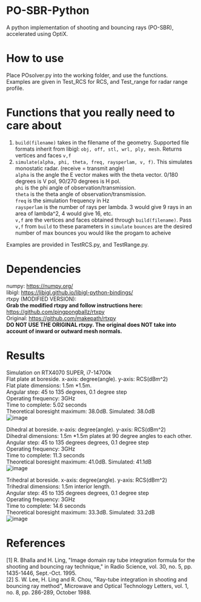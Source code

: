 # PO-SBR-Python
A python implementation of shooting and bouncing rays (PO-SBR), accelerated using OptiX. 

# How to use
Place POsolver.py into the working folder, and use the functions.   
Examples are given in Test_RCS for RCS, and Test_range for radar range profile.  

# Functions that you really need to care about
1. ```build(filename)``` takes in the filename of the geometry. Supported file formats inherit from libigl: ```obj, off, stl, wrl, ply, mesh```. Returns vertices and faces ```v,f```  
2. ```simulate(alpha, phi, theta, freq, raysperlam, v, f)```. This simulates monostatic radar. (receive = transmit angle)  
   ```alpha``` is the angle the E vector makes with the theta vector. 0/180 degrees is V pol, 90/270 degrees is H pol.  
   ```phi``` is the phi angle of observation/transmission.  
   ```theta``` is the theta angle of observation/transmission.  
   ```freq``` is the simulation frequency in Hz  
   ```raysperlam``` is the number of rays per lambda. 3 would give 9 rays in an area of lambda^2, 4 would give 16, etc.  
   ```v,f``` are the vertices and faces obtained through ```build(filename)```. Pass ```v,f``` from ```build``` to these parameters in ```simulate```
   ```bounces``` are the desired number of max bounces you would like the progam to acheive
     
Examples are provided in TestRCS.py, and TestRange.py.
  
   
# Dependencies
numpy: https://numpy.org/  
libigl: https://libigl.github.io/libigl-python-bindings/  
rtxpy (MODIFIED VERSION):   
**Grab the modified rtxpy and follow instructions here:** https://github.com/pingpongballz/rtxpy  
Original: https://github.com/makepath/rtxpy  
**DO NOT USE THE ORIGINAL rtxpy. The original does NOT take into account of inward or outward mesh normals.**  


# Results
Simulation on RTX4070 SUPER, i7-14700k  
Flat plate at boreside. x-axis: degree(angle). y-axis: RCS(dBm^2)  
Flat plate dimensions: 1.5m *1.5m.  
Angular step: 45 to 135 degrees, 0.1 degree step  
Operating frequency: 3GHz  
Time to complete: 5.02 seconds  
Theoretical boresight maximum: 38.0dB. Simulated: 38.0dB  
![image](https://github.com/pingpongballz/PO-SBR-Python/assets/74599812/8a49788c-7ac9-4485-8ae6-1fb469643d7c)


  
Dihedral at boreside. x-axis: degree(angle). y-axis: RCS(dBm^2)  
Dihedral dimensions: 1.5m *1.5m plates at 90 degree angles to each other.  
Angular step: 45 to 135 degrees degrees, 0.1 degree step  
Operating frequency: 3GHz  
Time to complete: 11.3 seconds  
Theoretical boresight maximum: 41.0dB. Simulated: 41.1dB  
![image](https://github.com/pingpongballz/PO-SBR-Python/assets/74599812/70424d6e-5c71-42d8-8389-ee52f6deb619)


    
Trihedral at boreside. x-axis: degree(angle). y-axis: RCS(dBm^2)  
Trihedral dimensions: 1.5m interior length.  
Angular step: 45 to 135 degrees degrees, 0.1 degree step  
Operating frequency: 3GHz  
Time to complete: 14.6 seconds  
Theoretical boresight maximum: 33.3dB. Simulated: 33.2dB  
![image](https://github.com/pingpongballz/PO-SBR-Python/assets/74599812/57f95e3a-95b6-4a2a-805a-888e21fdf004)


# References
[1] R. Bhalla and H. Ling, "Image domain ray tube integration formula for the shooting and bouncing ray technique," in Radio Science, vol. 30, no. 5, pp. 1435-1446, Sept.-Oct. 1995.  
[2] S. W. Lee, H. Ling and R. Chou, "Ray-tube integration in shooting and bouncing ray method", Microwave and Optical Technology Letters, vol. 1, no. 8, pp. 286-289, October 1988.  

